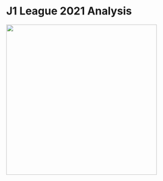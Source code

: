 # J1 League 2021 Analysis

<img src="https://japanteams.com/wp-content/uploads/2021/02/J2021.png" width="400" height="400" />
